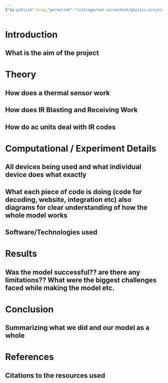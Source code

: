 ```yaml
---
{"dg-publish":true,"permalink":"/college/sem-iv/content/physics-project-webduino/"}
---
```



# Introduction

## What is the aim of the project

# Theory

## How does a thermal sensor work

## How does IR Blasting and Receiving Work

## How do ac units deal with IR codes

# Computational / Experiment Details

## All devices being used and what individual device does what exactly

## What each piece of code is doing (code for decoding, website, integration etc) also diagrams for clear understanding of how the whole model works 

## Software/Technologies used

# Results 

## Was the model successful?? are there any limitations?? What were the biggest challenges faced while making the model etc.


# Conclusion

## Summarizing what we did and our model as a whole

# References

## Citations to the resources used




